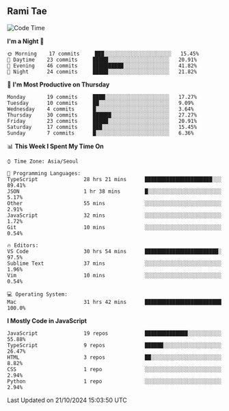 ## Rami Tae

<!--START_SECTION:waka-->
![Code Time](http://img.shields.io/badge/Code%20Time-1%2C771%20hrs%2048%20mins-blue)

**I'm a Night 🦉** 

```text
🌞 Morning    17 commits     ███░░░░░░░░░░░░░░░░░░░░░░   15.45% 
🌆 Daytime    23 commits     █████░░░░░░░░░░░░░░░░░░░░   20.91% 
🌃 Evening    46 commits     ██████████░░░░░░░░░░░░░░░   41.82% 
🌙 Night      24 commits     █████░░░░░░░░░░░░░░░░░░░░   21.82%

```
📅 **I'm Most Productive on Thursday** 

```text
Monday       19 commits     ████░░░░░░░░░░░░░░░░░░░░░   17.27% 
Tuesday      10 commits     ██░░░░░░░░░░░░░░░░░░░░░░░   9.09% 
Wednesday    4 commits      █░░░░░░░░░░░░░░░░░░░░░░░░   3.64% 
Thursday     30 commits     ██████░░░░░░░░░░░░░░░░░░░   27.27% 
Friday       23 commits     █████░░░░░░░░░░░░░░░░░░░░   20.91% 
Saturday     17 commits     ███░░░░░░░░░░░░░░░░░░░░░░   15.45% 
Sunday       7 commits      █░░░░░░░░░░░░░░░░░░░░░░░░   6.36%

```


📊 **This Week I Spent My Time On** 

```text
⌚︎ Time Zone: Asia/Seoul

💬 Programming Languages: 
TypeScript               28 hrs 21 mins      ██████████████████████░░░   89.41% 
JSON                     1 hr 38 mins        █░░░░░░░░░░░░░░░░░░░░░░░░   5.17% 
Other                    55 mins             ░░░░░░░░░░░░░░░░░░░░░░░░░   2.91% 
JavaScript               32 mins             ░░░░░░░░░░░░░░░░░░░░░░░░░   1.72% 
Git                      10 mins             ░░░░░░░░░░░░░░░░░░░░░░░░░   0.54%

🔥 Editors: 
VS Code                  30 hrs 54 mins      ████████████████████████░   97.5% 
Sublime Text             37 mins             ░░░░░░░░░░░░░░░░░░░░░░░░░   1.96% 
Vim                      10 mins             ░░░░░░░░░░░░░░░░░░░░░░░░░   0.54%

💻 Operating System: 
Mac                      31 hrs 42 mins      █████████████████████████   100.0%

```

**I Mostly Code in JavaScript** 

```text
JavaScript               19 repos            ██████████████░░░░░░░░░░░   55.88% 
TypeScript               9 repos             ██████░░░░░░░░░░░░░░░░░░░   26.47% 
HTML                     3 repos             ██░░░░░░░░░░░░░░░░░░░░░░░   8.82% 
CSS                      1 repo              ░░░░░░░░░░░░░░░░░░░░░░░░░   2.94% 
Python                   1 repo              ░░░░░░░░░░░░░░░░░░░░░░░░░   2.94%

```



 Last Updated on 21/10/2024 15:03:50 UTC
<!--END_SECTION:waka-->

